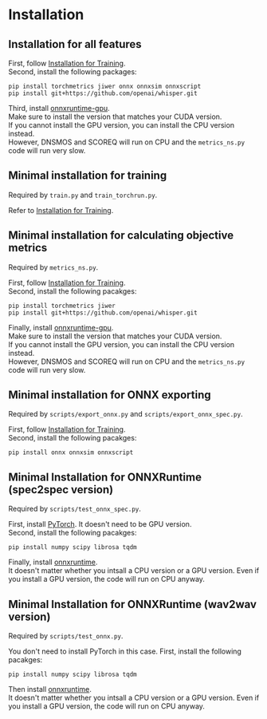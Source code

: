 # Installation

## Installation for all features
First, follow [Installation for Training](training.md).  
Second, install the following packages:
<pre><code>pip install torchmetrics jiwer onnx onnxsim onnxscript
pip install git+https://github.com/openai/whisper.git</code></pre>
Third, install [onnxruntime-gpu](https://onnxruntime.ai/docs/install/#python-installs).  
Make sure to install the version that matches your CUDA version.  
If you cannot install the GPU version, you can install the CPU version instead.  
However, DNSMOS and SCOREQ will run on CPU and the `metrics_ns.py` code will run very slow.

## Minimal installation for training
Required by `train.py` and `train_torchrun.py`.  

Refer to [Installation for Training](training.md).

## Minimal installation for calculating objective metrics
Required by `metrics_ns.py`.  

First, follow [Installation for Training](training.md).  
Second, install the following pacakges:
<pre><code>pip install torchmetrics jiwer
pip install git+https://github.com/openai/whisper.git</code></pre>
Finally, install [onnxruntime-gpu](https://onnxruntime.ai/docs/install/#python-installs).  
Make sure to install the version that matches your CUDA version.  
If you cannot install the GPU version, you can install the CPU version instead.  
However, DNSMOS and SCOREQ will run on CPU and the `metrics_ns.py` code will run very slow.

## Minimal installation for ONNX exporting
Required by `scripts/export_onnx.py` and `scripts/export_onnx_spec.py`.  

First, follow [Installation for Training](training.md).  
Second, install the following pacakges:
<pre><code>pip install onnx onnxsim onnxscript</code></pre>

## Minimal Installation for ONNXRuntime (spec2spec version)
Required by `scripts/test_onnx_spec.py`.  

First, install [PyTorch](https://pytorch.org/get-started/locally/). It doesn't need to be GPU version.  
Second, install the following pacakges:
<pre><code>pip install numpy scipy librosa tqdm</code></pre>
Finally, install [onnxruntime](https://onnxruntime.ai/docs/install/#python-installs).  
It doesn't matter whether you intsall a CPU version or a GPU version. Even if you install a GPU version, the code will run on CPU anyway.

## Minimal Installation for ONNXRuntime (wav2wav version)
Required by `scripts/test_onnx.py`.  

You don't need to install PyTorch in this case.
First, install the following pacakges:
<pre><code>pip install numpy scipy librosa tqdm</code></pre>
Then install [onnxruntime](https://onnxruntime.ai/docs/install/#python-installs).  
It doesn't matter whether you intsall a CPU version or a GPU version. Even if you install a GPU version, the code will run on CPU anyway.